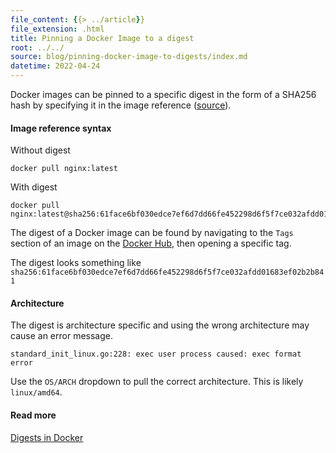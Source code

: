 ```yaml
---
file_content: {{> ../article}}
file_extension: .html
title: Pinning a Docker Image to a digest
root: ../../
source: blog/pinning-docker-image-to-digests/index.md
datetime: 2022-04-24
---
```


Docker images can be pinned to a specific digest in the form of a SHA256 hash by specifying it in the image reference ([source](https://docs.docker.com/engine/reference/builder/#syntax)).

#### Image reference syntax

Without digest
```
docker pull nginx:latest
```

With digest

```
docker pull nginx:latest@sha256:61face6bf030edce7ef6d7dd66fe452298d6f5f7ce032afdd01683ef02b2b841
```

The digest of a Docker image can be found by navigating to the `Tags` section of an image on the [Docker Hub](https://hub.docker.com/search?q=), then opening a specific tag.

The digest looks something like `sha256:61face6bf030edce7ef6d7dd66fe452298d6f5f7ce032afdd01683ef02b2b841`

#### Architecture

The digest is architecture specific and using the wrong architecture may cause an error message.

```
standard_init_linux.go:228: exec user process caused: exec format error
```

Use the `OS/ARCH` dropdown to pull the correct architecture. This is likely `linux/amd64`.

#### Read more

[Digests in Docker](https://www.mikenewswanger.com/posts/2020/docker-image-digests/)
